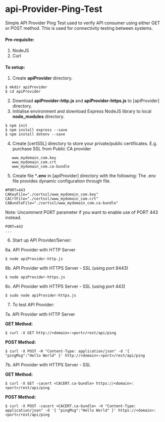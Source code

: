 # api-Provider-Ping-Test

Simple API Provider Ping Test used to verify API consumer using either GET or POST method.
This is used for connectivity testing between systems.

#### Pre-requisite:
1. NodeJS
2. Curl

#### To setup:
1. Create **apiProvider** directory.

```
$ mkdir apiProvider
$ cd apiProvider
```

2. Download **apiProvider-http.js** and **apiProvider-https.js** to [apiProvider] directory. 
3. Initialise environment and download Express NodeJS library to local **node_modules** directory.
```
$ npm init
$ npm install express --save
$ npm install dotenv --save
```

4. Create [certSSL] directory to store your private/public certificates. 
E.g. purchase SSL from Public CA provider 
```
   www_mydomain_com.key
   www_mydomain_com.crt
   www_mydomain_com.ca-bundle
```

5. Create file ***.env** in [apiProvider] directory with the following:
The .env file provides dynamic configuration through file.

```
#PORT=443
CAKeyFile="./certssl/www_mydomain_com.key"
CACrtFile="./certssl/www_mydomain_com.crt"
CABundleFile="./certssl/www_mydomain_com.ca-bundle"
```

Note: Uncomment PORT parameter if you want to enable use of PORT 443 instead.
```
PORT=443
...
```

6. Start up API Provider/Server:

6a. API Provider with HTTP Server
```
$ node apiProvider-http.js
```
6b. API Provider with HTTPS Server - SSL (using port 8443)
```
$ node apiProvider-https.js
```
6c. API Provider with HTTPS Server - SSL (using port 443)
```
$ sudo node apiProvider-https.js
```

7. To test API Provider:

7a. API Provider with HTTP Server

**GET Method:** 
```
$ curl -X GET http://<domain>:<port>/rest/api/ping
```

**POST Method:** 
```
$ curl -X POST -H "Content-Type: application/json" -d '{ "pingMsg":"Hello World" }' http://<domain>:<port>/rest/api/ping
```


7b. API Provider with HTTPS Server - SSL

**GET Method:**
```
$ curl -X GET -cacert <CACERT.ca-bundle> https://<domain>:<port>/rest/api/ping
```

**POST Method:** 
```
$ curl -X POST -cacert <CACERT.ca-bundle> -H "Content-Type: application/json" -d '{ "pingMsg":"Hello World" }' https://<domain>:<port>/rest/api/ping
```
